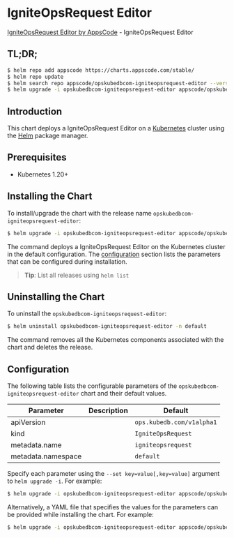 # IgniteOpsRequest Editor

[IgniteOpsRequest Editor by AppsCode](https://appscode.com) - IgniteOpsRequest Editor

## TL;DR;

```bash
$ helm repo add appscode https://charts.appscode.com/stable/
$ helm repo update
$ helm search repo appscode/opskubedbcom-igniteopsrequest-editor --version=v0.23.0
$ helm upgrade -i opskubedbcom-igniteopsrequest-editor appscode/opskubedbcom-igniteopsrequest-editor -n default --create-namespace --version=v0.23.0
```

## Introduction

This chart deploys a IgniteOpsRequest Editor on a [Kubernetes](http://kubernetes.io) cluster using the [Helm](https://helm.sh) package manager.

## Prerequisites

- Kubernetes 1.20+

## Installing the Chart

To install/upgrade the chart with the release name `opskubedbcom-igniteopsrequest-editor`:

```bash
$ helm upgrade -i opskubedbcom-igniteopsrequest-editor appscode/opskubedbcom-igniteopsrequest-editor -n default --create-namespace --version=v0.23.0
```

The command deploys a IgniteOpsRequest Editor on the Kubernetes cluster in the default configuration. The [configuration](#configuration) section lists the parameters that can be configured during installation.

> **Tip**: List all releases using `helm list`

## Uninstalling the Chart

To uninstall the `opskubedbcom-igniteopsrequest-editor`:

```bash
$ helm uninstall opskubedbcom-igniteopsrequest-editor -n default
```

The command removes all the Kubernetes components associated with the chart and deletes the release.

## Configuration

The following table lists the configurable parameters of the `opskubedbcom-igniteopsrequest-editor` chart and their default values.

|     Parameter      | Description |               Default                |
|--------------------|-------------|--------------------------------------|
| apiVersion         |             | <code>ops.kubedb.com/v1alpha1</code> |
| kind               |             | <code>IgniteOpsRequest</code>        |
| metadata.name      |             | <code>igniteopsrequest</code>        |
| metadata.namespace |             | <code>default</code>                 |


Specify each parameter using the `--set key=value[,key=value]` argument to `helm upgrade -i`. For example:

```bash
$ helm upgrade -i opskubedbcom-igniteopsrequest-editor appscode/opskubedbcom-igniteopsrequest-editor -n default --create-namespace --version=v0.23.0 --set apiVersion=ops.kubedb.com/v1alpha1
```

Alternatively, a YAML file that specifies the values for the parameters can be provided while
installing the chart. For example:

```bash
$ helm upgrade -i opskubedbcom-igniteopsrequest-editor appscode/opskubedbcom-igniteopsrequest-editor -n default --create-namespace --version=v0.23.0 --values values.yaml
```
